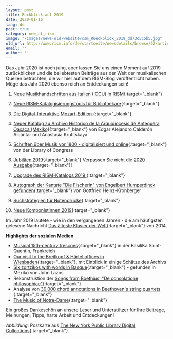 ```yaml
---
layout: post
title: Rückblick auf 2019
date: 2020-01-16
lang: de
post: true
category: new_at_rism
image: "/images/news-old-website/csm_Rueckblick_2019_dd73c5c5b5.jpg"
old_url: http://www.rism.info/de/startseite/newsdetails/browse/62/article/64/looking-back-on-2019.html
email: ''
author: ''
---
```


Das Jahr 2020 ist noch jung, aber lassen Sie uns einen Moment auf 2019 zurückblicken und die beliebtesten Beiträge aus der Welt der musikalischen Quellen betrachten, die wir hier auf dem RISM-Blog veröffentlicht haben. Möge das Jahr 2020 ebenso reich an Entdeckungen sein!

1. [Neue Musikhandschriften aus Italien (ICCU) in RISM](/new_at_rism/2019/08/08/new-music-manuscripts-from-italy-iccu-in-rism.html){:target="_blank"}

2. [Neue RISM-Katalogisierungstools für Bibliothekare](http://www.rism.info/de/startseite/newsdetails/article/2/new-rism-cataloging-tools-for-librarians.html){:target="_blank"}

3. [Die Digital-Interaktive Mozart-Edition
](/electronic_resources/2019/01/24/the-digital-interactive-mozart-edition.html){:target="_blank"}
4. [Neuer Katalog zu Archivo Histórico de la Arquidiócesis de Antequera Oaxaca (Mexiko)](http://www.rism.info/de/startseite/newsdetails/select/new_publications/article/64/new-catalog-of-the-archivo-historico-de-la-arquidiocesis-de-antequera-oaxaca-mexico.html){:target="_blank"} von Edgar Alejandro Calderón Alcántar und Anastasia Krutitskaya

5. [Schriften über Musik vor 1800 - digitalisiert und online](/electronic_resources/2019/08/01/books-about-music-before-1800-digitized-and-online.html){:target="_blank"} von der Library of Congress

6. [Jubiläen 2019](http://www.rism.info/de/startseite/newsdetails/article/64/musical-anniversaries-in-2019.html){:target="_blank"}
Verpassen Sie nicht die [2020 Ausgabe](/events/2020/01/09/2020-not-just-beethoven.html){:target="_blank"}!

7. [Upgrade des RISM-Katalogs 2019
](http://www.rism.info/de/startseite/newsdetails/select/rism_online_catalog/article/64/2019-upgrade-of-the-rism-catalog.html){:target="_blank"}
8. [Autograph der Kantate "Die Fischerin" von Engelbert Humperdinck gefunden](/rediscovered/2019/04/11/newly-discovered-autograph-of-the-cantata-die.html){:target="_blank"} von Gottfried Heinz-Kronberger

9. [Suchstrategien für Notendrucke](http://www.rism.info/de/startseite/newsdetails/select/rism_online_catalog/article/2/search-strategies-for-printed-music.html){:target="_blank"}

10. [Neue Komponistinnen 2019](/new_at_rism/2019/11/04/new-women-composers-in-2019.html){:target="_blank"}

Im Jahr 2019 lautete - wie in den vergangenen Jahren - die am häufigsten gelesene Nachricht [Das älteste Klavier der Welt](/rediscovered/2014/05/28/listen-to-the-worlds-oldest-piano.html){:target="_blank"} von 2014.

**Highlights der sozialen Medien**

- [Musical 15th-century frescoes](https://twitter.com/Gregoire_Ichou/status/1116657535879208960?fbclid=IwAR3lQAqZGWhgLLeEqSCFD_n7TYFtMJN-6Csgdxh7QzUALPasl7R5BBlkrmM){:target="_blank"} in der BasiliKa Saint-Quentin, Frankreich
- [Our visit to the Breitkopf & Härtel offices in Wiesbaden](https://www.facebook.com/RISM.info/posts/2866277563413069){:target="_blank"}, mit Einblick in einige Schätze des Archivs
- [Six zortzikos with words in Basque](https://dantzan.eus/hemeroteka/hallan-en-mexico-la-musica-de-seis-zortzikos-vascos-del-siglo-xix-que-se-creian-perdidos){:target="_blank"} - gefunden in Mexiko von John Lazos
- Rekonstruktion der [Songs from Boethius' "De consolatione philosophiae"](https://boethius.mus.cam.ac.uk){:target="_blank"}
- Analyse von [30,000 chord annotations in Beethoven's string quartets
](https://arstechnica.com/science/2019/08/roll-over-beethoven-decoding-the-maestros-musical-style-with-statistics/){:target="_blank"}
- [The Music of Notre-Dame](https://www.br-klassik.de/aktuell/news-kritik/notre-dame-paris-brand-musikgeschichte-mehrstimmigkeit-notation-epoche-notre-dame-schule-100.html){:target="_blank"}


Ein großes Dankeschön an unsere Leser und Unterstützer für Ihre Beiträge, Meinungen, Tipps, harte Arbeit und Entdeckungen!

_Abbildung_: Postkarte aus [The New York Public Library Digital Collections](http://digitalcollections.nypl.org/items/510d47e3-4783-a3d9-e040-e00a18064a99){:target="_blank"}.


